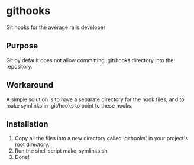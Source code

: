# githooks
Git hooks for the average rails developer

## Purpose
Git by default does not allow committing .git/hooks directory into the repository. 

## Workaround
A simple solution is to have a separate directory for the hook files, and to make symlinks in .git/hooks to point to these hooks. 

## Installation

1. Copy all the files into a new directory called 'githooks' in your project's root directory. 
2. Run the shell script make_symlinks.sh
3. Done!


